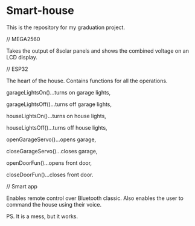 # Smart-house
This is the repository for my graduation project.

// MEGA2560

   Takes the output of 8solar panels and shows the combined voltage on an LCD display.
  
// ESP32

  The heart of the house. Contains functions for all the operations.
  
  garageLightsOn()...turns on garage lights,
  
  garageLightsOff()...turns off garage lights,
  
  houseLightsOn()...turns on house lights,
  
  houseLightsOff()...turns off house lights,
  
  openGarageServo()...opens garage,
  
  closeGarageServo()...closes garage,
  
  openDoorFun()...opens front door,
  
  closeDoorFun()...closes front door.
  
// Smart app

  Enables remote control over Bluetooth classic.
  Also enables the user to command the house using their voice.
  
  PS. It is a mess, but it works.

